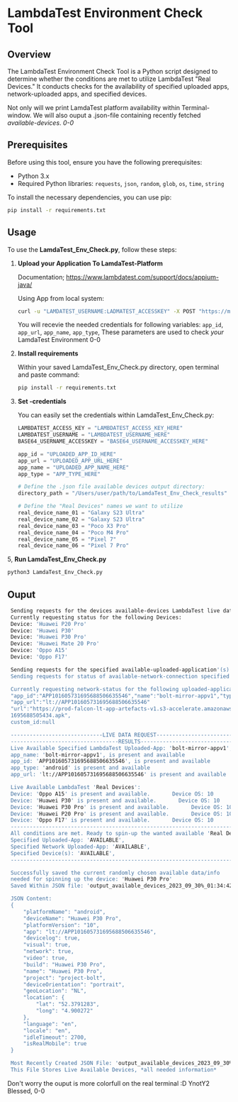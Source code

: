 # LambdaTest Environment Check Tool

## Overview

The LambdaTest Environment Check Tool is a Python script designed to determine whether the conditions are met to utilize LambdaTest "Real Devices." It conducts checks for the availability of specified uploaded apps, network-uploaded apps, and specified devices.

Not only will we print LamdaTest platform availability within Terminal-window. We will also ouput a .json-file containing recently fetched *available-devices*. *0-0*


## Prerequisites

Before using this tool, ensure you have the following prerequisites:

- Python 3.x
- Required Python libraries: `requests`, `json`, `random`, `glob`, `os`, `time`, `string`

To install the necessary dependencies, you can use pip:

   ```bash
   pip install -r requirements.txt
   ```

## Usage

To use the **LamdaTest_Env_Check.py**, follow these steps:
1. **Upload your Application To LamdaTest-Platform**

   Documentation; https://www.lambdatest.com/support/docs/appium-java/

   Using App from local system:
   ```bash
   curl -u "LAMDATEST_USERNAME:LADMATEST_ACCESSKEY" -X POST "https://manual-api.lambdatest.com/app/upload/realDevice" -F "appFile=@"/Users/user/path/to/APP_NAME.apk"" -F "name="APP_NAME""
   ```
   
   You will recevie the needed credentials for following variables:
   `app_id`, `app_url`, `app_name`, `app_type`, 
   These parameters are used to check *your* LamdaTest Environment 0-0
   

3. **Install requirements**

   Within your saved LamdaTest_Env_Check.py directory, open terminal and paste command:

   ```bash
   pip install -r requirements.txt
   ```

4. **Set -credentials**

   You can easily set the credentials within LamdaTest_Env_Check.py:

   ```python
   LAMBDATEST_ACCESS_KEY = "LAMBDATEST_ACCESS_KEY_HERE"
   LAMBDATEST_USERNAME = "LAMBDATEST_USERNAME_HERE"
   BASE64_USERNAME_ACCESSKEY = "BASE64_USERNAME_ACCESSKEY_HERE"
   
   app_id = "UPLOADED_APP_ID_HERE"
   app_url = "UPLOADED_APP_URL_HERE"
   app_name = "UPLOADED_APP_NAME_HERE"
   app_type = "APP_TYPE_HERE"

   # Define the .json file available devices output directory:
   directory_path = "/Users/user/path/to/LamdaTest_Env_Check_results"
   
   # Define the "Real Devices" names we want to utilize
   real_device_name_01 = "Galaxy S23 Ultra"
   real_device_name_02 = "Galaxy S23 Ultra"
   real_device_name_03 = "Poco X3 Pro"
   real_device_name_04 = "Poco M4 Pro"
   real_device_name_05 = "Pixel 7"
   real_device_name_06 = "Pixel 7 Pro"
   ```

5, **Run LamdaTest_Env_Check.py**
   ```bash
   python3 LamdaTest_Env_Check.py
   ```

## Ouput 
```bash
 Sending requests for the devices available-devices LambdaTest live data...
 Currently requesting status for the following Devices:
 Device: 'Huawei P20 Pro'
 Device: 'Huawei P30'
 Device: 'Huawei P30 Pro'
 Device: 'Huawei Mate 20 Pro'
 Device: 'Oppo A15'
 Device: 'Oppo F17'

 Sending requests for the specified available-uploaded-application'(s) LambdaTest live data...
 Sending requests for status of available-network-connection specified uploaded application LambdaTest live data...

 Currently requesting network-status for the following uploaded-application:
 "app_id":"APP101605731695688506635546","name":"bolt-mirror-appv1","type":"android",
 "app_url":"lt://APP101605731695688506635546"
 "url":"https://prod-falcon-lt-app-artefacts-v1.s3-accelerate.amazonaws.com/prod/1520084/2023/09/26/boltmirrorappapk-    
 1695688505434.apk",
 custom_id:null

 -----------------------------LIVE DATA REQUEST----------------------------------------
 ----------------------------------RESULTS---------------------------------------------
 Live Available Specified LambdaTest Uploaded-App: 'bolt-mirror-appv1',
 app_name: 'bolt-mirror-appv1', is present and available
 app_id: 'APP101605731695688506635546', is present and available
 app_type: 'android' is present and available
 app_url: 'lt://APP101605731695688506635546' is present and available

 Live Available LambdaTest 'Real Devices':
 Device: 'Oppo A15' is present and available.       Device OS: 10
 Device: 'Huawei P30' is present and available.       Device OS: 10
 Device: 'Huawei P30 Pro' is present and available.       Device OS: 10
 Device: 'Huawei P20 Pro' is present and available.       Device OS: 10
 Device: 'Oppo F17' is present and available.       Device OS: 10
 --------------------------------------------------------------------------- 
 All conditions are met. Ready to spin-up the wanted available 'Real Device'! 
 Specified Uploaded-App: 'AVAILABLE', 
 Specified Network Uploaded-App: 'AVAILABLE', 
 Specified Device(s): 'AVAILABLE', 
 --------------------------------------------------------------------------- 

 Successfully saved the current randomly chosen available data/info
 needed for spinning up the device: 'Huawei P30 Pro' 
 Saved Within JSON file: 'output_available_devices_2023_09_30%_01:34:42uC.json'

 JSON Content:
 {
     "platformName": "android",
     "deviceName": "Huawei P30 Pro",
     "platformVersion": "10",
     "app": "lt://APP101605731695688506635546",
     "devicelog": true,
     "visual": true,
     "network": true,
     "video": true,
     "build": "Huawei P30 Pro",
     "name": "Huawei P30 Pro",
     "project": "project-bolt",
     "deviceOrientation": "portrait",
     "geoLocation": "NL",
     "location": {
         "lat": "52.3791283",
         "long": "4.900272"
     },
     "language": "en",
     "locale": "en",
     "idleTimeout": 2700,
     "isRealMobile": true
 }

 Most Recently Created JSON File: 'output_available_devices_2023_09_30%_01:34:42uC.json'
 This File Stores Live Available Devices, *all needed information*
```
Don't worry the ouput is more colorfull on the real terminal :D
YnotY2 
Blessed, 0-0




   


